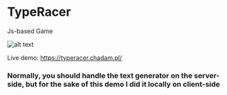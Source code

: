 # TypeRacer
Js-based Game

![alt text](https://i.imgur.com/RCCZg52.gif)

Live demo: https://typeracer.chadam.pl/

### Normally, you should handle the text generator on the server-side, but for the sake of this demo I did it locally on client-side
